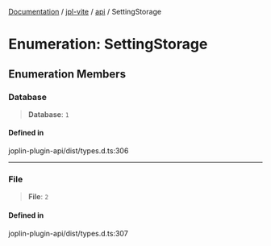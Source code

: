 [Documentation](../../../packages.md) / [jpl-vite](../../index.md) / [api](../index.md) / SettingStorage

# Enumeration: SettingStorage

## Enumeration Members

### Database

> **Database**: `1`

#### Defined in

joplin-plugin-api/dist/types.d.ts:306

---

### File

> **File**: `2`

#### Defined in

joplin-plugin-api/dist/types.d.ts:307
